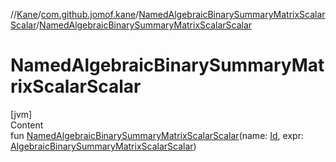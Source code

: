 //[Kane](../../index.md)/[com.github.jomof.kane](../index.md)/[NamedAlgebraicBinarySummaryMatrixScalarScalar](index.md)/[NamedAlgebraicBinarySummaryMatrixScalarScalar](-named-algebraic-binary-summary-matrix-scalar-scalar.md)



# NamedAlgebraicBinarySummaryMatrixScalarScalar  
[jvm]  
Content  
fun [NamedAlgebraicBinarySummaryMatrixScalarScalar](-named-algebraic-binary-summary-matrix-scalar-scalar.md)(name: [Id](../../com.github.jomof.kane.impl/index.md#%5Bcom.github.jomof.kane.impl%2FId%2F%2F%2FPointingToDeclaration%2F%5D%2FClasslikes%2F-2004631606), expr: [AlgebraicBinarySummaryMatrixScalarScalar](../-algebraic-binary-summary-matrix-scalar-scalar/index.md))  



